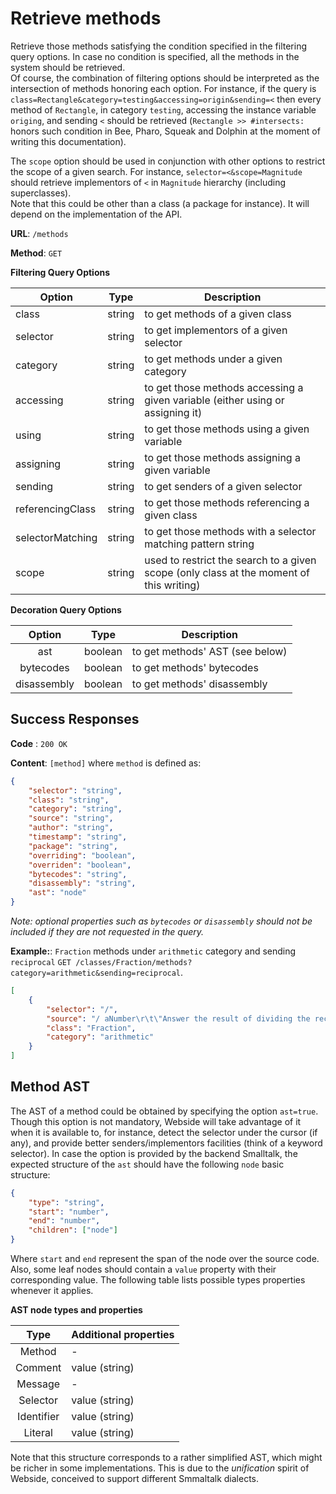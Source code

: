 # Retrieve methods

Retrieve those methods satisfying the condition specified in the filtering query options. In case no condition is specified, all the methods in the system should be retrieved.\
Of course, the combination of filtering options should be interpreted as the intersection of methods honoring each option. For instance, if the query is `class=Rectangle&category=testing&accessing=origin&sending=<` then every method of `Rectangle`, in category `testing`, accessing the instance variable `origing`, and sending `<` should be retrieved (`Rectangle >> #intersects:` honors such condition in Bee, Pharo, Squeak and Dolphin at the moment of writing this documentation).

The `scope` option should be used in conjunction with other options to restrict the scope of a given search. For instance, `selector=<&scope=Magnitude` should retrieve implementors of `<` in `Magnitude` hierarchy (including superclasses).\
Note that this could be other than a class (a package for instance). It will depend on the implementation of the API.

**URL**: `/methods`

**Method**: `GET`

**Filtering Query Options**

| Option           |  Type  | Description                                                                             |
| ---------------- | :----: | --------------------------------------------------------------------------------------- |
| class            | string | to get methods of a given class                                                         |
| selector         | string | to get implementors of a given selector                                                 |
| category         | string | to get methods under a given category                                                   |
| accessing        | string | to get those methods accessing a given variable (either using or assigning it)          |
| using            | string | to get those methods using a given variable                                             |
| assigning        | string | to get those methods assigning a given variable                                         |
| sending          | string | to get senders of a given selector                                                      |
| referencingClass | string | to get those methods referencing a given class                                          |
| selectorMatching | string | to get those methods with a selector matching pattern string                            |
| scope            | string | used to restrict the search to a given scope (only class at the moment of this writing) |

**Decoration Query Options**

|   Option    |  Type   | Description                     |
| :---------: | :-----: | ------------------------------- |
|     ast     | boolean | to get methods' AST (see below) |
|  bytecodes  | boolean | to get methods' bytecodes       |
| disassembly | boolean | to get methods' disassembly     |

## Success Responses

**Code** : `200 OK`

**Content**: `[method]` where `method` is defined as:

```json
{
	"selector": "string",
	"class": "string",
	"category": "string",
	"source": "string",
	"author": "string",
	"timestamp": "string",
	"package": "string",
	"overriding": "boolean",
	"overriden": "boolean",
	"bytecodes": "string",
	"disassembly": "string",
	"ast": "node"
}
```

_Note: optional properties such as `bytecodes` or `disassembly` should not be included if they are not requested in the query._

**Example:**: `Fraction` methods under `arithmetic` category and sending `reciprocal` `GET /classes/Fraction/methods?category=arithmetic&sending=reciprocal`.

```json
[
	{
		"selector": "/",
		"source": "/ aNumber\r\t\"Answer the result of dividing the receiver by aNumber.\"\r\taNumber isFraction\r\t\tifTrue: [^self * aNumber reciprocal].\r\t^ aNumber adaptToFraction: self andSend: #/",
		"class": "Fraction",
		"category": "arithmetic"
	}
]
```

## Method AST

The AST of a method could be obtained by specifying the option `ast=true`. Though this option is not mandatory, Webside will take advantage of it when it is available to, for instance, detect the selector under the cursor (if any), and provide better senders/implementors facilities (think of a keyword selector).
In case the option is provided by the backend Smalltalk, the expected structure of the `ast` should have the following `node` basic structure:

```json
{
	"type": "string",
	"start": "number",
	"end": "number",
	"children": ["node"]
}
```

Where `start` and `end` represent the span of the node over the source code.
Also, some leaf nodes should contain a `value` property with their corresponding value.
The following table lists possible types properties whenever it applies.

**AST node types and properties**

|    Type    | Additional properties |
| :--------: | --------------------- |
|   Method   | -                     |
|  Comment   | value (string)        |
|  Message   | -                     |
|  Selector  | value (string)        |
| Identifier | value (string)        |
|  Literal   | value (string)        |

Note that this structure corresponds to a rather simplified AST, which might be richer in some implementations. This is due to the _unification_ spirit of Webside, conceived to support different Smmaltalk dialects.
